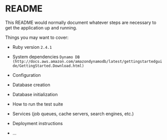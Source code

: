 # README

This README would normally document whatever steps are necessary to get the
application up and running.

Things you may want to cover:

* Ruby version
`2.4.1`

* System dependencies
`Dynamo DB (http://docs.aws.amazon.com/amazondynamodb/latest/gettingstartedguide/GettingStarted.Download.html)`

* Configuration

* Database creation

* Database initialization

* How to run the test suite

* Services (job queues, cache servers, search engines, etc.)

* Deployment instructions

* ...
